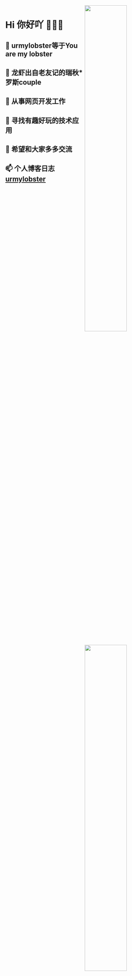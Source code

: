 


<img align="right" width="51%" src="https://github-readme-stats.vercel.app/api?username=imurlobster&show_icons=true&title_color=eb1f6a&icon_color=999&text_color=999999&bg_color=0,27282200,0000000F&hide_border=true&count_private=true&hide_title=true" />

<img align="right" width="51%" src="https://github-readme-stats.vercel.app/api/top-langs/?username=imurlobster&hide=html,jupyter%20notebook,css&layout=compact&text_size=14&title_color=eb1f6a&icon_color=e28905&text_color=999999&bg_color=0,27282200,0000000F&hide_border=true">


# Hi 你好吖 👋👋👋

💞️ urmylobster等于You are my lobster
-
🦞 龙虾出自老友记的瑞秋*罗斯couple
-
💼 从事网页开发工作
-
🔭 寻找有趣好玩的技术应用
-
👀 希望和大家多多交流
-
📫 个人博客日志 [urmylobster](https://urmylobster.com)
-


